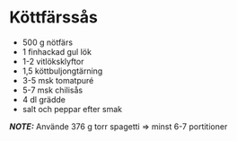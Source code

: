 # Köttfärssås

- 500 g nötfärs
- 1 finhackad gul lök
- 1-2 vitlöksklyftor
- 1,5 köttbuljongtärning
- 3-5 msk tomatpuré
- 5-7 msk chilisås
- 4 dl grädde
- salt och peppar efter smak

**_NOTE:_** Använde 376 g torr spagetti => minst 6-7 portitioner
